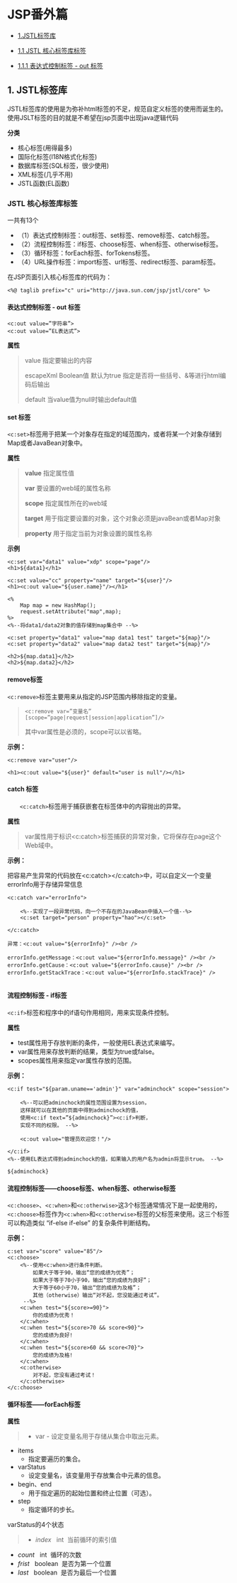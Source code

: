 # JSP番外篇

* [1.JSTL标签库](#1)

* [1.1 JSTL 核心标签库标签](#1.1)

* [1.1.1 表达式控制标签 - out 标签](#1.2)


<h2 id=1>1. JSTL标签库</h2>

JSTL标签库的使用是为弥补html标签的不足，规范自定义标签的使用而诞生的。使用JSLT标签的目的就是不希望在jsp页面中出现java逻辑代码

**分类**

- 核心标签(用得最多)
- 国际化标签(I18N格式化标签)
- 数据库标签(SQL标签，很少使用)
- XML标签(几乎不用)
- JSTL函数(EL函数)

<h3 id=1.1>JSTL 核心标签库标签</h3>


一共有13个

- （1）表达式控制标签：out标签、set标签、remove标签、catch标签。
- （2）流程控制标签：if标签、choose标签、when标签、otherwise标签。
- （3）循环标签：forEach标签、forTokens标签。
- （4）URL操作标签：import标签、url标签、redirect标签、param标签。

在JSP页面引入核心标签库的代码为：

```
<%@ taglib prefix="c" uri="http://java.sun.com/jsp/jstl/core" %>
```

#### 表达式控制标签 - out 标签

```
<c:out value=”字符串”>
<c:out value=”EL表达式”>
```

**属性**

> value 指定要输出的内容
> 
> escapeXml  Boolean值 默认为true 指定是否将一些括号、&等进行html编码后输出 
> 
> default  当value值为null时输出default值


#### set 标签

```<c:set>```标签用于把某一个对象存在指定的域范围内，或者将某一个对象存储到Map或者JavaBean对象中。

**属性**

> **value** 指定属性值
> 
> **var**	要设置的web域的属性名称
> 
> **scope**	指定属性所在的web域
> 
> **target**	用于指定要设置的对象，这个对象必须是javaBean或者Map对象
> 
> **property**	用于指定当前为对象设置的属性名称

**示例**

```
<c:set var="data1" value="xdp" scope="page"/>
<h1>${data1}</h1>

<c:set value="cc" property="name" target="${user}"/>
<h1><c:out value="${user.name}"/></h1>

<%
    Map map = new HashMap();
    request.setAttribute("map",map);
%>
<%--将data1/data2对象的值存储到map集合中 --%>

<c:set property="data1" value="map data1 test" target="${map}"/>
<c:set property="data2" value="map data2 test" target="${map}"/>

<h2>${map.data1}</h2>
<h2>${map.data2}</h2>
```

#### remove标签

```<c:remove>```标签主要用来从指定的JSP范围内移除指定的变量。

> ```
> <c:remove var=”变量名” [scope=”page|request|session|application”]/>
> 
> ```
> 
> 其中var属性是必须的，scope可以以省略。


**示例：**

```
<c:remove var="user"/>

<h1><c:out value="${user}" default="user is null"/></h1>

```

#### catch 标签

　　```<c:catch>```标签用于捕获嵌套在标签体中的内容抛出的异常。

**属性**

> var属性用于标识<c:catch>标签捕获的异常对象，它将保存在page这个Web域中。

**示例：**

把容易产生异常的代码放在<c:catch></c:catch>中，可以自定义一个变量errorInfo用于存储异常信息

```
<c:catch var="errorInfo">

    <%--实现了一段异常代码，向一个不存在的JavaBean中插入一个值--%>
    <c:set target="person" property="hao"></c:set>

</c:catch>

异常：<c:out value="${errorInfo}" /><br />

errorInfo.getMessage：<c:out value="${errorInfo.message}" /><br />
errorInfo.getCause：<c:out value="${errorInfo.cause}" /><br />
errorInfo.getStackTrace：<c:out value="${errorInfo.stackTrace}" />


```

#### 流程控制标签 - if标签

```<c:if>```标签和程序中的if语句作用相同，用来实现条件控制。


**属性**

- test属性用于存放判断的条件，一般使用EL表达式来编写。
- var属性用来存放判断的结果，类型为true或false。
- scopes属性用来指定var属性存放的范围。


**示例：**

```
<c:if test="${param.uname=='admin'}" var="adminchock" scope="session">
 
    <%--可以把adminchock的属性范围设置为session，
    这样就可以在其他的页面中得到adminchock的值，
    使用<c:if text=”${adminchock}”><c:if>判断，
    实现不同的权限。 --%>
 
    <c:out value="管理员欢迎您！"/>

</c:if>
<%--使用EL表达式得到adminchock的值，如果输入的用户名为admin将显示true。 --%>

${adminchock}

```

#### 流程控制标签——choose标签、when标签、otherwise标签


```<c:choose>```、```<c:when>```和```<c:otherwise>```这3个标签通常情况下是一起使用的，```<c:choose>```标签作为```<c:when>```和```<c:otherwise>```标签的父标签来使用。这三个标签可以构造类似 “if-else if-else” 的复杂条件判断结构。


**示例：**

```
c:set var="score" value="85"/>
<c:choose>
    <%--使用<c:when>进行条件判断。
        如果大于等于90，输出“您的成绩为优秀”；
        如果大于等于70小于90，输出“您的成绩为良好”；
        大于等于60小于70，输出“您的成绩为及格”；
        其他（otherwise）输出“对不起，您没能通过考试”。
     --%>
    <c:when test="${score>=90}">
        你的成绩为优秀！
    </c:when>
    <c:when test="${score>70 && score<90}">
        您的成绩为良好!
    </c:when>
    <c:when test="${score>60 && score<70}">
        您的成绩为及格!
    </c:when>
    <c:otherwise>
        对不起，您没有通过考试！
    </c:otherwise>
</c:choose>
```


#### 循环标签——forEach标签

**属性**

> - var
	- 设定变量名用于存储从集合中取出元素。
- items
	- 指定要遍历的集合。
- varStatus
	- 设定变量名，该变量用于存放集合中元素的信息。    
- begin、end
	- 用于指定遍历的起始位置和终止位置（可选）。
- step
	 - 指定循环的步长。

varStatus的4个状态

> - *index*	&nbsp;&nbsp;int	 &nbsp;当前循环的索引值
- *count*	&nbsp;&nbsp;int &nbsp;循环的次数
- *frist*	&nbsp;&nbsp;boolean	&nbsp;是否为第一个位置
- *last*	&nbsp;&nbsp;boolean	&nbsp;是否为最后一个位置















